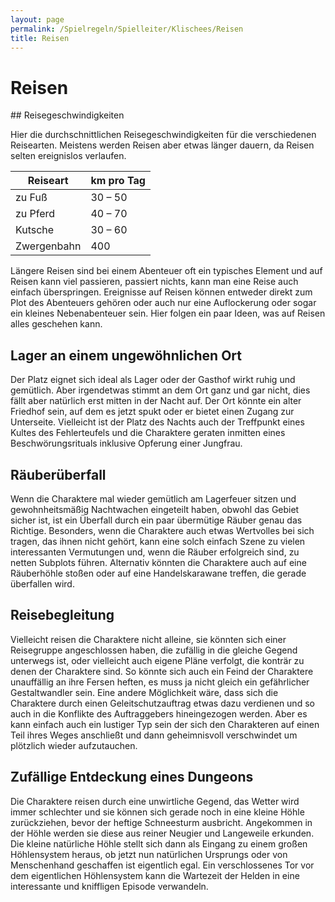 ```yaml
---
layout: page
permalink: /Spielregeln/Spielleiter/Klischees/Reisen
title: Reisen
---
```


# Reisen


<div class="beispiel">
## Reisegeschwindigkeiten

Hier die durchschnittlichen Reisegeschwindigkeiten für die verschiedenen Reisearten. Meistens werden Reisen aber etwas länger dauern, da Reisen selten ereignislos verlaufen.

<table>
<thead>
<tr><th>Reiseart</th><th>km pro Tag</th></tr>
</thead>
<tbody>
<tr><td>zu Fuß</td><td>30 &ndash; 50</td></tr>
<tr><td>zu Pferd</td><td>40 &ndash; 70</td></tr>
<tr><td>Kutsche</td><td>30 &ndash; 60</td></tr>
<tr><td>Zwergenbahn</td><td>400</td></tr>
</tbody>
</table>
</div>

Längere Reisen sind bei einem Abenteuer oft ein typisches Element und auf Reisen kann viel passieren, passiert nichts, kann man eine Reise auch einfach überspringen. Ereignisse auf Reisen können entweder direkt zum Plot des Abenteuers gehören oder auch nur eine Auflockerung oder sogar ein kleines Nebenabenteuer sein. Hier folgen ein paar Ideen, was auf Reisen alles geschehen kann.

## Lager an einem ungewöhnlichen Ort

Der Platz eignet sich ideal als Lager oder der Gasthof wirkt ruhig und gemütlich. Aber irgendetwas stimmt an dem Ort ganz und gar nicht, dies fällt aber natürlich erst mitten in der Nacht auf. Der Ort könnte ein alter Friedhof sein, auf dem es jetzt spukt oder er bietet einen Zugang zur Unterseite. Vielleicht ist der Platz des Nachts auch der Treffpunkt eines Kultes des Fehlerteufels und die Charaktere geraten inmitten eines Beschwörungsrituals inklusive Opferung einer Jungfrau.

## Räuberüberfall

Wenn die Charaktere mal wieder gemütlich am Lagerfeuer sitzen und gewohnheitsmäßig Nachtwachen eingeteilt haben, obwohl das Gebiet sicher ist, ist ein Überfall durch ein paar übermütige Räuber genau das Richtige. Besonders, wenn die Charaktere auch etwas Wertvolles bei sich tragen, das ihnen nicht gehört, kann eine solch einfach Szene zu vielen interessanten Vermutungen und, wenn die Räuber erfolgreich sind, zu netten Subplots führen. Alternativ könnten die Charaktere auch auf eine Räuberhöhle stoßen oder auf eine Handelskarawane treffen, die gerade überfallen wird.

## Reisebegleitung

Vielleicht reisen die Charaktere nicht alleine, sie könnten sich einer Reisegruppe angeschlossen haben, die zufällig in die gleiche Gegend unterwegs ist, oder vielleicht auch eigene Pläne verfolgt, die konträr zu denen der Charaktere sind. So könnte sich auch ein Feind der Charaktere unauffällig an ihre Fersen heften, es muss ja nicht gleich ein gefährlicher Gestaltwandler sein. Eine andere Möglichkeit wäre, dass sich die Charaktere durch einen Geleitschutzauftrag etwas dazu verdienen und so auch in die Konflikte des Auftraggebers hineingezogen werden. Aber es kann einfach auch ein lustiger Typ sein der sich den Charakteren auf einen Teil ihres Weges anschließt und dann geheimnisvoll verschwindet um plötzlich wieder aufzutauchen.

## Zufällige Entdeckung eines Dungeons

Die Charaktere reisen durch eine unwirtliche Gegend, das Wetter wird immer schlechter und sie können sich gerade noch in eine kleine Höhle zurückziehen, bevor der heftige Schneesturm ausbricht. Angekommen in der Höhle werden sie diese aus reiner Neugier und Langeweile erkunden. Die kleine natürliche Höhle stellt sich dann als Eingang zu einem großen Höhlensystem heraus, ob jetzt nun natürlichen Ursprungs oder von Menschenhand geschaffen ist eigentlich egal. Ein verschlossenes Tor vor dem eigentlichen Höhlensystem kann die Wartezeit der Helden in eine interessante und kniffligen Episode verwandeln.

